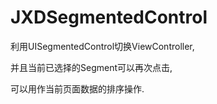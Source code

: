 JXDSegmentedControl
===================

利用UISegmentedControl切换ViewController,

并且当前已选择的Segment可以再次点击,

可以用作当前页面数据的排序操作.
